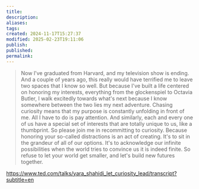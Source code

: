 ```yaml
---
title: 
description: 
aliases: 
tags: 
created: 2024-11-17T15:27:37
modified: 2025-02-23T19:11:06
publish: 
published: 
permalink: 
---
```


> Now l've graduated from Harvard, and my television show is ending. And a couple of years ago, this really would have terrified me to leave two spaces that I know so well. But because I've built a life centered on honoring my interests, everything from the glockenspiel to Octavia Butler, I walk excitedly towards what's next because I know somewhere between the two lies my next adventure. Chasing curiosity means that my purpose is constantly unfolding in front of me. All I have to do is pay attention. And similarly, each and every one of us have a special set of interests that are totally unique to us, like a thumbprint. So please join me in recommitting to curiosity. Because honoring your so-called distractions is an act of creating. It's to sit in the grandeur of all of our options. It's to acknowledge our infinite possibilities when the world tries to convince us it is indeed finite. So refuse to let your world get smaller, and let's build new futures together.


https://www.ted.com/talks/yara_shahidi_let_curiosity_lead/transcript?subtitle=en

